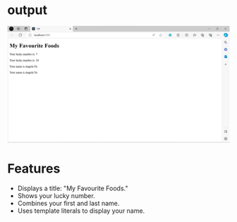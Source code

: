 # output
![Alt text](image.png)

# Features
- Displays a title: "My Favourite Foods."
- Shows your lucky number.
- Combines your first and last name.
- Uses template literals to display your name.
